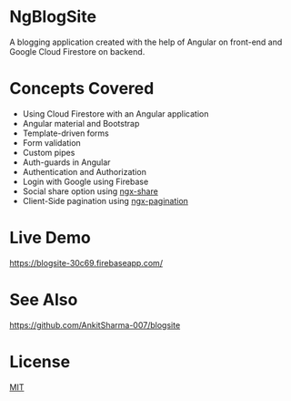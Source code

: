 # NgBlogSite

A blogging application created with the help of Angular on front-end and Google Cloud Firestore on backend.

# Concepts Covered

- Using Cloud Firestore with an Angular application
- Angular material and Bootstrap
- Template-driven forms
- Form validation
- Custom pipes
- Auth-guards in Angular
- Authentication and Authorization
- Login with Google using Firebase
- Social share option using [ngx-share](https://github.com/MurhafSousli/ngx-sharebuttons)
- Client-Side pagination using [ngx-pagination](https://github.com/michaelbromley/ngx-pagination)

# Live Demo

https://blogsite-30c69.firebaseapp.com/

# See Also

https://github.com/AnkitSharma-007/blogsite

# License
[MIT](https://github.com/AnkitSharma-007/blogging-app-with-Angular-CloudFirestore/blob/master/LICENSE)

